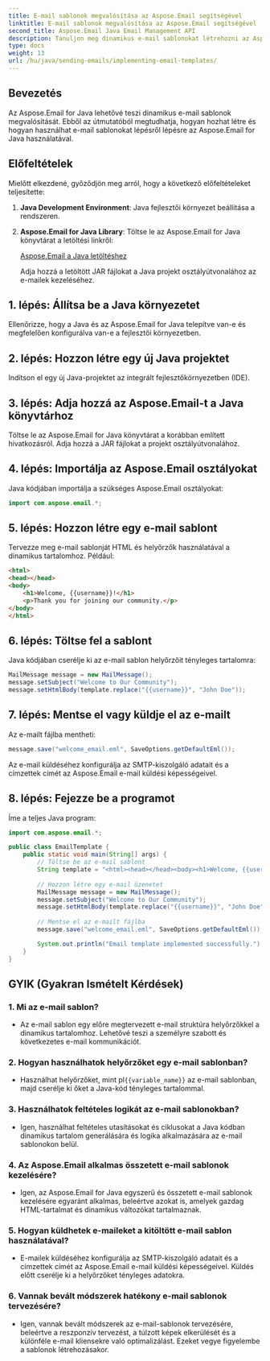 ```yaml
---
title: E-mail sablonok megvalósítása az Aspose.Email segítségével
linktitle: E-mail sablonok megvalósítása az Aspose.Email segítségével
second_title: Aspose.Email Java Email Management API
description: Tanuljon meg dinamikus e-mail sablonokat létrehozni az Aspose.Email for Java segítségével. Átfogó útmutató kódpéldákkal és GYIK-vel a hatékony e-mail kommunikáció érdekében.
type: docs
weight: 13
url: /hu/java/sending-emails/implementing-email-templates/
---
```


## Bevezetés

Az Aspose.Email for Java lehetővé teszi dinamikus e-mail sablonok megvalósítását. Ebből az útmutatóból megtudhatja, hogyan hozhat létre és hogyan használhat e-mail sablonokat lépésről lépésre az Aspose.Email for Java használatával.

## Előfeltételek

Mielőtt elkezdené, győződjön meg arról, hogy a következő előfeltételeket teljesítette:

1. **Java Development Environment**: Java fejlesztői környezet beállítása a rendszeren.

2. **Aspose.Email for Java Library**: Töltse le az Aspose.Email for Java könyvtárat a letöltési linkről:

   [Aspose.Email a Java letöltéshez](https://releases.aspose.com/email/java/)

   Adja hozzá a letöltött JAR fájlokat a Java projekt osztályútvonalához az e-mailek kezeléséhez.

## 1. lépés: Állítsa be a Java környezetet

Ellenőrizze, hogy a Java és az Aspose.Email for Java telepítve van-e és megfelelően konfigurálva van-e a fejlesztői környezetben.

## 2. lépés: Hozzon létre egy új Java projektet

Indítson el egy új Java-projektet az integrált fejlesztőkörnyezetben (IDE).

## 3. lépés: Adja hozzá az Aspose.Email-t a Java könyvtárhoz

Töltse le az Aspose.Email for Java könyvtárat a korábban említett hivatkozásról. Adja hozzá a JAR fájlokat a projekt osztályútvonalához.

## 4. lépés: Importálja az Aspose.Email osztályokat

Java kódjában importálja a szükséges Aspose.Email osztályokat:

```java
import com.aspose.email.*;
```

## 5. lépés: Hozzon létre egy e-mail sablont

Tervezze meg e-mail sablonját HTML és helyőrzők használatával a dinamikus tartalomhoz. Például:

```html
<html>
<head></head>
<body>
    <h1>Welcome, {{username}}!</h1>
    <p>Thank you for joining our community.</p>
</body>
</html>
```

## 6. lépés: Töltse fel a sablont

Java kódjában cserélje ki az e-mail sablon helyőrzőit tényleges tartalomra:

```java
MailMessage message = new MailMessage();
message.setSubject("Welcome to Our Community");
message.setHtmlBody(template.replace("{{username}}", "John Doe"));
```

## 7. lépés: Mentse el vagy küldje el az e-mailt

Az e-mailt fájlba mentheti:

```java
message.save("welcome_email.eml", SaveOptions.getDefaultEml());
```

Az e-mail küldéséhez konfigurálja az SMTP-kiszolgáló adatait és a címzettek címét az Aspose.Email e-mail küldési képességeivel.

## 8. lépés: Fejezze be a programot

Íme a teljes Java program:

```java
import com.aspose.email.*;

public class EmailTemplate {
    public static void main(String[] args) {
        // Töltse be az e-mail sablont
        String template = "<html><head></head><body><h1>Welcome, {{username}}!</h1><p>Thank you for joining our community.</p></body></html>";
        
        // Hozzon létre egy e-mail üzenetet
        MailMessage message = new MailMessage();
        message.setSubject("Welcome to Our Community");
        message.setHtmlBody(template.replace("{{username}}", "John Doe"));
        
        // Mentse el az e-mailt fájlba
        message.save("welcome_email.eml", SaveOptions.getDefaultEml());

        System.out.println("Email template implemented successfully.");
    }
}
```

## GYIK (Gyakran Ismételt Kérdések)

### 1. Mi az e-mail sablon?
   - Az e-mail sablon egy előre megtervezett e-mail struktúra helyőrzőkkel a dinamikus tartalomhoz. Lehetővé teszi a személyre szabott és következetes e-mail kommunikációt.

### 2. Hogyan használhatok helyőrzőket egy e-mail sablonban?
   -  Használhat helyőrzőket, mint pl`{{variable_name}}` az e-mail sablonban, majd cserélje ki őket a Java-kód tényleges tartalommal.

### 3. Használhatok feltételes logikát az e-mail sablonokban?
   - Igen, használhat feltételes utasításokat és ciklusokat a Java kódban dinamikus tartalom generálására és logika alkalmazására az e-mail sablonokon belül.

### 4. Az Aspose.Email alkalmas összetett e-mail sablonok kezelésére?
   - Igen, az Aspose.Email for Java egyszerű és összetett e-mail sablonok kezelésére egyaránt alkalmas, beleértve azokat is, amelyek gazdag HTML-tartalmat és dinamikus változókat tartalmaznak.

### 5. Hogyan küldhetek e-maileket a kitöltött e-mail sablon használatával?
   - E-mailek küldéséhez konfigurálja az SMTP-kiszolgáló adatait és a címzettek címét az Aspose.Email e-mail küldési képességeivel. Küldés előtt cserélje ki a helyőrzőket tényleges adatokra.

### 6. Vannak bevált módszerek hatékony e-mail sablonok tervezésére?
   - Igen, vannak bevált módszerek az e-mail-sablonok tervezésére, beleértve a reszponzív tervezést, a túlzott képek elkerülését és a különféle e-mail kliensekre való optimalizálást. Ezeket vegye figyelembe a sablonok létrehozásakor.
